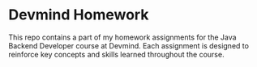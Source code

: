 # Devmind Homework

This repo contains a part of my homework assignments for the Java Backend Developer course at Devmind. Each assignment is designed to reinforce key concepts and skills learned throughout the course.
